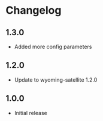 # Changelog

## 1.3.0

- Added more config parameters

## 1.2.0

- Update to wyoming-satellite 1.2.0

## 1.0.0

- Initial release

